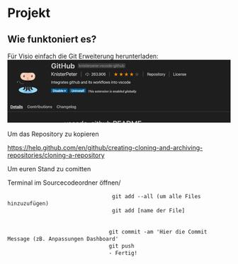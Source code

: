 # Projekt


## Wie funktoniert es? 

Für Visio einfach die Git Erweiterung herunterladen:
![Extension](/preview.png)


Um das Repository zu kopieren 

https://help.github.com/en/github/creating-cloning-and-archiving-repositories/cloning-a-repository

Um euren Stand zu comitten 

Terminal im Sourcecodeordner öffnen/
                                     
                                     
                                     git add --all (um alle Files hinzuzufügen)
                                     git add [name der File]
                                     
                                     
                                    git commit -am 'Hier die Commit Message (zB. Anpassungen Dashboard'
                                    git push 
                                    - Fertig! 
                                    
